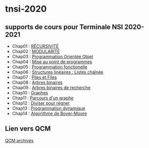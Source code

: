 # tnsi-2020


## supports de cours pour Terminale NSI 2020-2021
- Chap01 : [RÉCURSIVITÉ](https://github.com/thfruchart/tnsi-2020/tree/master/Chap01)
- Chap02 : [MODULARITÉ](https://github.com/thfruchart/tnsi-2020/tree/master/Chap02)
- Chap03 : [Programmation Orientée Objet](https://github.com/thfruchart/tnsi-2020/tree/master/Chap03)
- Chap04 : [Mise au point de programmes](https://github.com/thfruchart/tnsi-2020/tree/master/Chap04)
- Chap05 : [Programmation fonctionelle](https://github.com/thfruchart/tnsi-2020/tree/master/Chap05)
- Chap06 : [Structures linéaires : Listes chaînée](https://github.com/thfruchart/tnsi-2020/tree/master/Chap06)
- Chap07 : [Piles et Files](https://github.com/thfruchart/tnsi-2020/tree/master/Chap07)
- Chap08 : [Arbres binaires](https://github.com/thfruchart/tnsi-2020/tree/master/Chap08)
- Chap09 : [Arbres binaires de recherche](https://github.com/thfruchart/tnsi-2020/tree/master/Chap09)
- Chap10 : [Graphes](https://github.com/thfruchart/tnsi-2020/tree/master/Chap10)
- Chap11 : [Parcours d'un graphe](https://github.com/thfruchart/tnsi-2020/tree/master/Chap11)
- Chap12 : [Diviser pour régner](https://github.com/thfruchart/tnsi-2020/tree/master/Chap12)
- Chap13 : [Programmation dynamique](https://github.com/thfruchart/tnsi-2020/tree/master/Chap13)
- Chap14 : [Algorithme de Boyer-Moore](https://github.com/thfruchart/tnsi-2020/tree/master/Chap14)


## Lien vers QCM



[QCM archivés](https://github.com/thfruchart/tnsi-2020/blob/master/QCM_archives.md)
